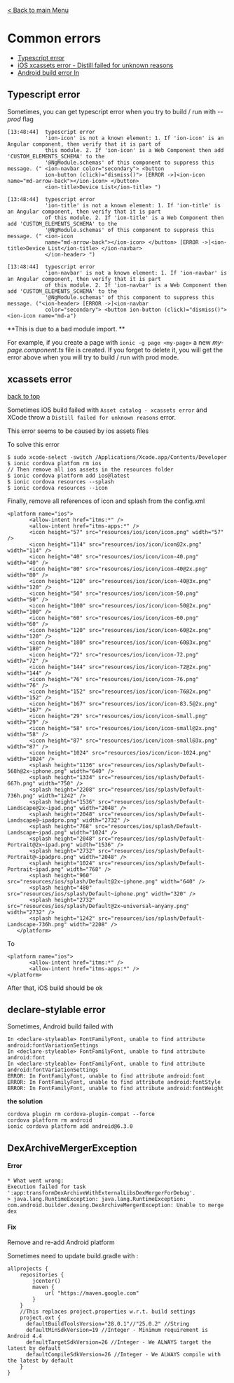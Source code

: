 [< Back to main Menu](https://github.com/gsoulie/Mobile-App-Development/blob/master/ionic2-test.md)    

# Common errors

* [Typescript error](#typescript-error)     
* [iOS xcassets error - Distill failed for unknown reasons](#xcassets-error)    
* [Android build error In <declare-styleable>](#declare-stylable-error)     

## Typescript error

Sometimes, you can get typescript error when you try to build / run with *--prod* flag

```
[13:48:44]  typescript error
            'ion-icon' is not a known element: 1. If 'ion-icon' is an Angular component, then verify that it is part of
            this module. 2. If 'ion-icon' is a Web Component then add 'CUSTOM_ELEMENTS_SCHEMA' to the
            '@NgModule.schemas' of this component to suppress this message. (" <ion-navbar color="secondary"> <button
            ion-button (click)="dismiss()"> [ERROR ->]<ion-icon name="md-arrow-back"></ion-icon> </button>
            <ion-title>Device List</ion-title> ")

[13:48:44]  typescript error
            'ion-title' is not a known element: 1. If 'ion-title' is an Angular component, then verify that it is part
            of this module. 2. If 'ion-title' is a Web Component then add 'CUSTOM_ELEMENTS_SCHEMA' to the
            '@NgModule.schemas' of this component to suppress this message. (" <ion-icon
            name="md-arrow-back"></ion-icon> </button> [ERROR ->]<ion-title>Device List</ion-title> </ion-navbar>
            </ion-header> ")

[13:48:44]  typescript error
            'ion-navbar' is not a known element: 1. If 'ion-navbar' is an Angular component, then verify that it is part
            of this module. 2. If 'ion-navbar' is a Web Component then add 'CUSTOM_ELEMENTS_SCHEMA' to the
            '@NgModule.schemas' of this component to suppress this message. ("<ion-header> [ERROR ->]<ion-navbar
            color="secondary"> <button ion-button (click)="dismiss()"> <ion-icon name="md-a")
```

**This is due to a bad module import. **

For example, if you create a page with ```ionic -g page <my-page>``` a new *my-page.component.ts* file is created.
If you forget to delete it, you will get the error above when you will try to build / run with prod mode.

## xcassets error

[back to top](#common-errors)    

Sometimes iOS build failed with ```Asset catalog - xcassets error``` and XCode throw a ```Distill failed for unknown reasons``` error.

This error seems to be caused by ios assets files

To solve this error 

```
$ sudo xcode-select -switch /Applications/Xcode.app/Contents/Developer
$ ionic cordova platfom rm ios
// Then remove all ios assets in the resources folder
$ ionic cordova platform add ios@latest
$ ionic cordova resources --splash
$ ionic cordova resources --icon
```

Finally, remove all references of icon and splash from the config.xml

```
<platform name="ios">
       <allow-intent href="itms:*" />
       <allow-intent href="itms-apps:*" />
       <icon height="57" src="resources/ios/icon/icon.png" width="57" />
       <icon height="114" src="resources/ios/icon/icon@2x.png" width="114" />
       <icon height="40" src="resources/ios/icon/icon-40.png" width="40" />
       <icon height="80" src="resources/ios/icon/icon-40@2x.png" width="80" />
       <icon height="120" src="resources/ios/icon/icon-40@3x.png" width="120" />
       <icon height="50" src="resources/ios/icon/icon-50.png" width="50" />
       <icon height="100" src="resources/ios/icon/icon-50@2x.png" width="100" />
       <icon height="60" src="resources/ios/icon/icon-60.png" width="60" />
       <icon height="120" src="resources/ios/icon/icon-60@2x.png" width="120" />
       <icon height="180" src="resources/ios/icon/icon-60@3x.png" width="180" />
       <icon height="72" src="resources/ios/icon/icon-72.png" width="72" />
       <icon height="144" src="resources/ios/icon/icon-72@2x.png" width="144" />
       <icon height="76" src="resources/ios/icon/icon-76.png" width="76" />
       <icon height="152" src="resources/ios/icon/icon-76@2x.png" width="152" />
       <icon height="167" src="resources/ios/icon/icon-83.5@2x.png" width="167" />
       <icon height="29" src="resources/ios/icon/icon-small.png" width="29" />
       <icon height="58" src="resources/ios/icon/icon-small@2x.png" width="58" />
       <icon height="87" src="resources/ios/icon/icon-small@3x.png" width="87" />
       <icon height="1024" src="resources/ios/icon/icon-1024.png" width="1024" />
       <splash height="1136" src="resources/ios/splash/Default-568h@2x~iphone.png" width="640" />
       <splash height="1334" src="resources/ios/splash/Default-667h.png" width="750" />
       <splash height="2208" src="resources/ios/splash/Default-736h.png" width="1242" />
       <splash height="1536" src="resources/ios/splash/Default-Landscape@2x~ipad.png" width="2048" />
       <splash height="2048" src="resources/ios/splash/Default-Landscape@~ipadpro.png" width="2732" />
       <splash height="768" src="resources/ios/splash/Default-Landscape~ipad.png" width="1024" />
       <splash height="2048" src="resources/ios/splash/Default-Portrait@2x~ipad.png" width="1536" />
       <splash height="2732" src="resources/ios/splash/Default-Portrait@~ipadpro.png" width="2048" />
       <splash height="1024" src="resources/ios/splash/Default-Portrait~ipad.png" width="768" />
       <splash height="960" src="resources/ios/splash/Default@2x~iphone.png" width="640" />
       <splash height="480" src="resources/ios/splash/Default~iphone.png" width="320" />
       <splash height="2732" src="resources/ios/splash/Default@2x~universal~anyany.png" width="2732" />
       <splash height="1242" src="resources/ios/splash/Default-Landscape-736h.png" width="2208" />
   </platform>
```

To

```
<platform name="ios">
       <allow-intent href="itms:*" />
       <allow-intent href="itms-apps:*" />
</platform>
```

After that, iOS build should be ok

## declare-stylable error

Sometimes, Android build failed with 

```
In <declare-styleable> FontFamilyFont, unable to find attribute android:fontVariationSettings
In <declare-styleable> FontFamilyFont, unable to find attribute android:font
In <declare-styleable> FontFamilyFont, unable to find attribute android:fontVariationSettings
ERROR: In FontFamilyFont, unable to find attribute android:font
ERROR: In FontFamilyFont, unable to find attribute android:fontStyle
ERROR: In FontFamilyFont, unable to find attribute android:fontWeight
```

**the solution**

```
cordova plugin rm cordova-plugin-compat --force
cordova platform rm android
ionic cordova platform add android@6.3.0
```

## DexArchiveMergerException

#### Error
```
* What went wrong:
Execution failed for task ':app:transformDexArchiveWithExternalLibsDexMergerForDebug'.
> java.lang.RuntimeException: java.lang.RuntimeException: com.android.builder.dexing.DexArchiveMergerException: Unable to merge dex
```

#### Fix

Remove and re-add Android platform

Sometimes need to update build.gradle with :

```
allprojects {
    repositories {
        jcenter()
        maven {
            url "https://maven.google.com"
        }
    }
    //This replaces project.properties w.r.t. build settings
    project.ext {
      defaultBuildToolsVersion="28.0.1"//"25.0.2" //String
      defaultMinSdkVersion=19 //Integer - Minimum requirement is Android 4.4
      defaultTargetSdkVersion=26 //Integer - We ALWAYS target the latest by default
      defaultCompileSdkVersion=26 //Integer - We ALWAYS compile with the latest by default
    }
}
```
